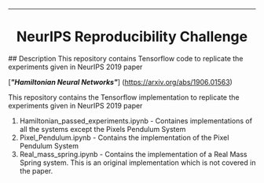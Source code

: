---   
<div align="center">    
 
# NeurIPS Reproducibility Challenge     
</div>
## Description   
This repository contains Tensorflow code to replicate the experiments given in NeurIPS 2019 paper 

[___"Hamiltonian Neural Networks"___]
(https://arxiv.org/abs/1906.01563)

This repository contains the Tensorflow implementation to replicate the experiments given in NeurIPS 2019 paper

1. Hamiltonian_passed_experiments.ipynb - Containes implementations of all the systems except the Pixels Pendulum System
2. Pixel_Pendulum.ipynb - Contains the implementation of the Pixel Pendulum System
3. Real_mass_spring.ipynb - Contains the implementation of a Real Mass Spring system. This is an original implementation which is not covered in the paper. 
